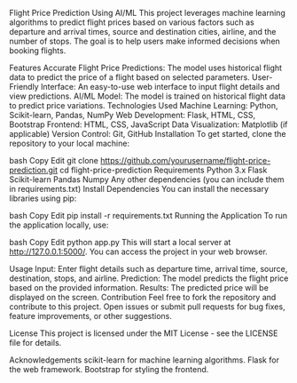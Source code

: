 Flight Price Prediction Using AI/ML
This project leverages machine learning algorithms to predict flight prices based on various factors such as departure and arrival times, source and destination cities, airline, and the number of stops. The goal is to help users make informed decisions when booking flights.

Features
Accurate Flight Price Predictions: The model uses historical flight data to predict the price of a flight based on selected parameters.
User-Friendly Interface: An easy-to-use web interface to input flight details and view predictions.
AI/ML Model: The model is trained on historical flight data to predict price variations.
Technologies Used
Machine Learning: Python, Scikit-learn, Pandas, NumPy
Web Development: Flask, HTML, CSS, Bootstrap
Frontend: HTML, CSS, JavaScript
Data Visualization: Matplotlib (if applicable)
Version Control: Git, GitHub
Installation
To get started, clone the repository to your local machine:

bash
Copy
Edit
git clone https://github.com/yourusername/flight-price-prediction.git
cd flight-price-prediction
Requirements
Python 3.x
Flask
Scikit-learn
Pandas
Numpy
Any other dependencies (you can include them in requirements.txt)
Install Dependencies
You can install the necessary libraries using pip:

bash
Copy
Edit
pip install -r requirements.txt
Running the Application
To run the application locally, use:

bash
Copy
Edit
python app.py
This will start a local server at http://127.0.0.1:5000/. You can access the project in your web browser.

Usage
Input: Enter flight details such as departure time, arrival time, source, destination, stops, and airline.
Prediction: The model predicts the flight price based on the provided information.
Results: The predicted price will be displayed on the screen.
Contribution
Feel free to fork the repository and contribute to this project. Open issues or submit pull requests for bug fixes, feature improvements, or other suggestions.

License
This project is licensed under the MIT License - see the LICENSE file for details.

Acknowledgements
scikit-learn for machine learning algorithms.
Flask for the web framework.
Bootstrap for styling the frontend.
